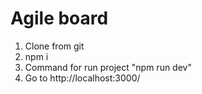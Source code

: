 # Agile board

1. Clone from git
2. npm i 
3. Command for run project "npm run dev"
4. Go to  http://localhost:3000/


